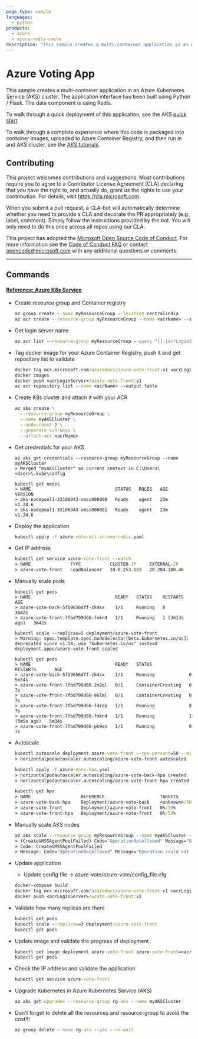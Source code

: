 ```yaml
---
page_type: sample
languages:
  - python
products:
  - azure
  - azure-redis-cache
description: "This sample creates a multi-container application in an Azure Kubernetes Service (AKS) cluster."
---
```


# Azure Voting App

This sample creates a multi-container application in an Azure Kubernetes Service (AKS) cluster. The application interface has been built using Python / Flask. The data component is using Redis.

To walk through a quick deployment of this application, see the AKS [quick start](https://docs.microsoft.com/en-us/azure/aks/kubernetes-walkthrough?WT.mc_id=none-github-nepeters).

To walk through a complete experience where this code is packaged into container images, uploaded to Azure Container Registry, and then run in and AKS cluster, see the [AKS tutorials](https://docs.microsoft.com/en-us/azure/aks/tutorial-kubernetes-prepare-app?WT.mc_id=none-github-nepeters).

## Contributing

This project welcomes contributions and suggestions.  Most contributions require you to agree to a
Contributor License Agreement (CLA) declaring that you have the right to, and actually do, grant us
the rights to use your contribution. For details, visit https://cla.microsoft.com.

When you submit a pull request, a CLA-bot will automatically determine whether you need to provide
a CLA and decorate the PR appropriately (e.g., label, comment). Simply follow the instructions
provided by the bot. You will only need to do this once across all repos using our CLA.

This project has adopted the [Microsoft Open Source Code of Conduct](https://opensource.microsoft.com/codeofconduct/).
For more information see the [Code of Conduct FAQ](https://opensource.microsoft.com/codeofconduct/faq/) or
contact [opencode@microsoft.com](mailto:opencode@microsoft.com) with any additional questions or comments.

---

## Commands

#### [Reference: Azure K8s Service](https://learn.microsoft.com/en-us/azure/aks/tutorial-kubernetes-prepare-app)

- Create resource group and Container registry

  ``` cmd
  az group create --name myResourceGroup --location centralindia  
  az acr create --resource-group myResourceGroup --name <acrName> --sku Basic
  ```

- Get login server name

  ``` cmd
  az acr list --resource-group myResourceGroup --query "[].{acrLoginServer:loginServer}" --output table
  ```

- Tag docker image for your Azure Container Registry, push it and get repository list to validate
  
  ``` cmd
  docker tag mcr.microsoft.com/azuredocs/azure-vote-front:v1 <acrLoginServer>/azure-vote-front:v1  
  docker images  
  docker push <acrLoginServer>/azure-vote-front:v1  
  az acr repository list --name <acrName> --output table
  ```

- Create K8s cluster and attach it with your ACR

  ``` cmd
  az aks create \
    --resource-group myResourceGroup \
    --name myAKSCluster \
    --node-count 2 \
    --generate-ssh-keys \
    --attach-acr <acrName>
  ```

- Get credentials for your AKS
  
  ```
  az aks get-credentials --resource-group myResourceGroup --name myAKSCluster
  > Merged "myAKSCluster" as current context in C:\Users\<User>\.kube\config
  
  kubectl get nodes
  > NAME                                STATUS   ROLES   AGE   VERSION  
  > aks-nodepool1-33106043-vmss000000   Ready    agent   23m   v1.24.6  
  > aks-nodepool1-33106043-vmss000001   Ready    agent   23m   v1.24.6  
  ```

- Deploy the application
  ``` cmd
  kubectl apply -f azure-vote-all-in-one-redis.yaml
  ```

- Get IP address
  ``` cmd
  kubectl get service azure-vote-front --watch
  > NAME               TYPE           CLUSTER-IP     EXTERNAL-IP     PORT(S)        AGE  
  > azure-vote-front   LoadBalancer   10.0.253.123   20.204.188.46   80:31563/TCP   45s  
  ```

- Manually scale pods
  ```
  kubectl get pods
  > NAME                                READY   STATUS    RESTARTS        AGE  
  > azure-vote-back-5fb9656dff-zk4sx    1/1     Running   0               3m42s  
  > azure-vote-front-7fbd799d66-fmkn4   1/1     Running   1 (3m13s ago)   3m42s

  kubectl scale --replicas=5 deployment/azure-vote-front
  > Warning: spec.template.spec.nodeSelector[beta.kubernetes.io/os]: deprecated since v1.14; use "kubernetes.io/os" instead deployment.apps/azure-vote-front scaled
  
  kubectl get pods
  > NAME                                READY   STATUS              RESTARTS       AGE  
  > azure-vote-back-5fb9656dff-zk4sx    1/1     Running             0              5m34s  
  > azure-vote-front-7fbd799d66-2m2ql   0/1     ContainerCreating   0              7s  
  > azure-vote-front-7fbd799d66-96lml   0/1     ContainerCreating   0              7s  
  > azure-vote-front-7fbd799d66-f4rdp   1/1     Running             0              7s  
  > azure-vote-front-7fbd799d66-fmkn4   1/1     Running             1 (5m5s ago)   5m34s  
  > azure-vote-front-7fbd799d66-pk9qn   1/1     Running             0              7s  
  ```

- Autoscale

  ``` cmd
  kubectl autoscale deployment azure-vote-front --cpu-percent=50 --min=3 --max=10
  > horizontalpodautoscaler.autoscaling/azure-vote-front autoscaled  

  kubectl apply -f azure-vote-hpa.yaml
  > horizontalpodautoscaler.autoscaling/azure-vote-back-hpa created  
  > horizontalpodautoscaler.autoscaling/azure-vote-front-hpa created

  kubectl get hpa
  > NAME                   REFERENCE                     TARGETS         MINPODS   MAXPODS   REPLICAS   AGE  
  > azure-vote-back-hpa    Deployment/azure-vote-back    <unknown>/50%   3         10        3          2m1s  
  > azure-vote-front       Deployment/azure-vote-front   0%/50%          3         10        3          4m59s  
  > azure-vote-front-hpa   Deployment/azure-vote-front   0%/50%          3         10        3          2m1s  
  ```

- Manually scale AKS nodes

  ``` cmd
  az aks scale --resource-group myResourceGroup --name myAKSCluster --node-count 3
  > (CreateVMSSAgentPoolFailed) Code="OperationNotAllowed" Message="Operation could not be completed as it results in exceeding approved Total Regional Cores quota. Additional details - Deployment Model: Resource Manager, Location: CentralIndia, Current Limit: 4, Current Usage: 4, Additional Required: 2, (Minimum) New Limit Required: 6. Submit a request for Quota increase at https://aka.ms/ProdportalCRP/#blade/Microsoft_Azure_Capacity/UsageAndQuota.ReactView/Parameters/%7B%22subscriptionId%22:%22<SubscriptionId>%22,%22command%22:%22openQuotaApprovalBlade%22,%22quotas%22:[%7B%22location%22:%22CentralIndia%22,%22providerId%22:%22Microsoft.Compute%22,%22resourceName%22:%22cores%22,%22quotaRequest%22:%7B%22properties%22:%7B%22limit%22:6,%22unit%22:%22Count%22,%22name%22:%7B%22value%22:%22cores%22%7D%7D%7D%7D]%7D by specifying parameters listed in the ‘Details’ section for deployment to succeed. Please read more about quota limits at https://docs.microsoft.com/en-us/azure/azure-supportability/regional-quota-requests"  
  > Code: CreateVMSSAgentPoolFailed
  > Message: Code="OperationNotAllowed" Message="Operation could not be completed as it results in exceeding approved Total Regional Cores quota. Additional details - Deployment Model: Resource Manager, Location: CentralIndia, Current Limit: 4, Current Usage: 4, Additional Required: 2, (Minimum) New Limit Required: 6. Submit a request for Quota increase at https://aka.ms/ProdportalCRP/#blade/Microsoft_Azure_Capacity/UsageAndQuota.ReactView/Parameters/%7B%22subscriptionId%22:%22<SubscriptionId>%22,%22command%22:%22openQuotaApprovalBlade%22,%22quotas%22:[%7B%22location%22:%22CentralIndia%22,%22providerId%22:%22Microsoft.Compute%22,%22resourceName%22:%22cores%22,%22quotaRequest%22:%7B%22properties%22:%7B%22limit%22:6,%22unit%22:%22Count%22,%22name%22:%7B%22value%22:%22cores%22%7D%7D%7D%7D]%7D by specifying parameters listed in the ‘Details’ section for deployment to succeed. Please read more about quota limits at https://docs.microsoft.com/en-us/azure/azure-supportability/regional-quota-requests"
  ```

- Update application

  - Update config file -> azure-vote/azure-vote/config_file.cfg
  ``` cmd
  docker-compose build
  docker tag mcr.microsoft.com/azuredocs/azure-vote-front:v1 <acrLoginServer>/azure-vote-front:v2
  docker push <acrLoginServer>/azure-vote-front:v2
  ```

- Validate how many replicas are there

  ``` cmd
  kubectl get pods  
  kubectl scale --replicas=3 deployment/azure-vote-front  
  kubectl get pods  
  ```

- Update image and validate the progress of deployment

  ``` cmd
  kubectl set image deployment azure-vote-front azure-vote-front=<acrLoginServer>/azure-vote-front:v2  
  kubectl get pods
  ```

- Check the IP address and validate the application

  ``` cmd
  kubectl get service azure-vote-front
  ```

- Upgrade Kubernetes in Azure Kubernetes Service (AKS)

  ``` cmd
  az aks get-upgrades --resource-group rg-aks --name myAKSCluster
  ```

- Don't forget to delete all the resources and resource-group to avoid the cost!!!
  ``` cmd
  az group delete --name rg-aks --yes --no-wait
  ```
